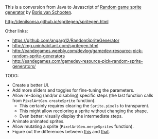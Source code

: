 This is a conversion from Java to Javascript of [Random game sprite generator](http://tmtg.net/ludumdare/spritegen/) by [Boris van Schooten](http://tmtg.net/).

http://denilsonsa.github.io/spritegen/spritegen.html

Other links:

* https://github.com/angarg12/RandomSpriteGenerator
* http://img.uninhabitant.com/spritegen.html
* http://eandegames.weebly.com/devlog/gamedev-resource-pick-random-sprite-generators
* http://eandegames.com/gamedev-resource-pick-random-sprite-generators/

TODO:

* Create a better UI.
* Add more sliders and toggles for fine-tuning the parameters.
* Allow re-doing (and/or disabling) specific steps (the last function calls from `PixelArtGen.createSprite` function).
    * This certainly requires clearing the `Sprite.pixels` to transparent.
    * This might allow recoloring a sprite without changing the shape.
    * Even better: visually display the intermediate steps.
* Animate animated sprites.
* Allow mutating a sprite (`PixelArtGen.mergeSprites` function).
* Figure out the differences between [this](http://www.xs4all.nl/~borisvs/jgame-3.6.2.zip) and [that](https://github.com/angarg12/RandomSpriteGenerator).
